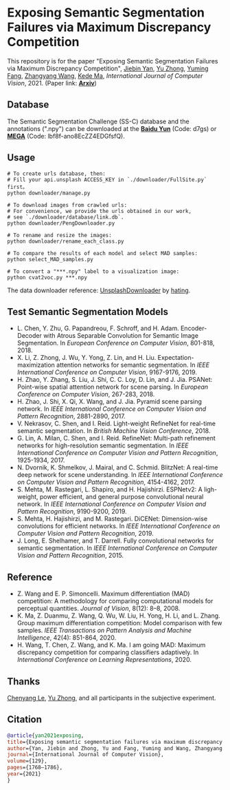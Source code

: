 # Exposing Semantic Segmentation Failures via Maximum Discrepancy Competition

This repository is for the paper "Exposing Semantic Segmentation Failures via Maximum Discrepancy Competition",
[Jiebin Yan](https://github.com/QTJiebin), [Yu Zhong](https://github.com/zhy1887996acm), [Yuming Fang](http://sim.jxufe.cn/JDMKL/ymfang.html), [Zhangyang Wang](https://vita-group.github.io/group.html), [Kede Ma](https://kedema.org/), *International Journal of Computer Vision*, 2021. (Paper link: [**Arxiv**](https://arxiv.org/abs/2103.00259))

## Database
The Semantic Segmentation Challenge (SS-C) database and the annotations (".npy") can be downloaded at the [**Baidu Yun**](https://pan.baidu.com/s/1adhYML0695eUSwdX5vSCDQ) (Code: d7gs) or [**MEGA**](https://mega.nz/folder/a9QjHawJ) (Code: lbf8f-ano8EcZZ4EDGfsfQ).

## Usage

```shell script
# To create urls database, then:
# Fill your api.unsplash ACCESS_KEY in `./downloader/FullSite.py` first。
python downloader/manage.py

# To download images from crawled urls:
# For convenience, we provide the urls obtained in our work, 
# see `./downloader/database/link.db`.
python downloader/PengDownloader.py

# To rename and resize the images:
python downloader/rename_each_class.py

# To compare the results of each model and select MAD samples:
python select_MAD_samples.py

# To convert a "***.npy" label to a visualization image:
python cvat2voc.py ***.npy
```
The data downloader reference: [UnsplashDownloader](https://github.com/hating/UnsplashDownloader) by [hating](https://github.com/hating).

## Test Semantic Segmentation Models

- L. Chen, Y. Zhu, G. Papandreou, F. Schroff, and H. Adam. Encoder-Decoder with Atrous Separable Convolution for Semantic Image Segmentation. In *European Conference
on Computer Vision*, 801-818, 2018.
- X. Li, Z. Zhong, J. Wu, Y. Yong, Z. Lin, and H. Liu. Expectation-maximization attention networks for semantic segmentation. In *IEEE International Conference on Computer Vision*, 9167-9176, 2019.
- H. Zhao, Y. Zhang, S. Liu, J. Shi, C. C. Loy, D. Lin, and J. Jia. PSANet: Point-wise spatial attention network for scene parsing. In *European Conference
on Computer Vision*, 267-283, 2018.
- H. Zhao, J. Shi, X. Qi, X. Wang, and J. Jia. Pyramid scene parsing network. In *IEEE International Conference on Computer Vision and Pattern Recognition*, 2881-2890, 2017.
- V. Nekrasov, C. Shen, and I. Reid. Light-weight RefineNet for real-time semantic segmentation. In *British Machine Vision Conference*, 2018.
- G. Lin, A. Milan, C. Shen, and I. Reid. RefineNet: Multi-path refinement networks for high-resolution semantic segmentation. In *IEEE International Conference on Computer Vision and Pattern Recognition*, 1925-1934, 2017.
- N. Dvornik, K. Shmelkov, J. Mairal, and C. Schmid. BlitzNet: A real-time deep network for scene understanding. In *IEEE International Conference on Computer Vision and Pattern Recognition*, 4154-4162, 2017.
- S. Mehta, M. Rastegari, L. Shapiro, and H. Hajishirzi. ESPNetv2: A ligh-weight, power efficient, and general purpose convolutional neural network. In *IEEE International Conference on Computer Vision and Pattern Recognition*, 9190-9200, 2019.
- S. Mehta, H. Hajishirzi, and M. Rastegari. DiCENet: Dimension-wise convolutions for efficient networks. In *IEEE International Conference on Computer Vision and Pattern Recognition*, 2019.
- J. Long, E. Shelhamer, and T. Darrell. Fully convolutional networks for semantic segmentation. In *IEEE International Conference on Computer Vision and Pattern Recognition*, 2015.

## Reference

- Z. Wang and E. P. Simoncelli. Maximum differentiation (MAD) competition: A methodology for comparing computational models for perceptual quantities. *Journal of Vision*, 8(12): 8–8, 2008.
- K. Ma, Z. Duanmu, Z. Wang, Q. Wu, W. Liu, H. Yong, H. Li, and L. Zhang. Group maximum differentiation competition: Model comparison with few samples. *IEEE Transactions on Pattern Analysis and Machine Intelligence*, 42(4): 851-864, 2020.
- H. Wang, T. Chen, Z. Wang, and K. Ma. I am going MAD: Maximum discrepancy competition for comparing classifiers adaptively. In *International Conference on Learning Representations*, 2020.

## Thanks
[Chenyang Le](https://leshier.github.io), [Yu Zhong](https://github.com/zhy1887996acm), and all participants in the subjective experiment.

## Citation
```bibtex
@article{yan2021exposing,
title={Exposing semantic segmentation failures via maximum discrepancy competition},
author={Yan, Jiebin and Zhong, Yu and Fang, Yuming and Wang, Zhangyang and Ma, Kede},
journal={International Journal of Computer Vision},
volume={129},
pages={1768–1786},
year={2021}
}


